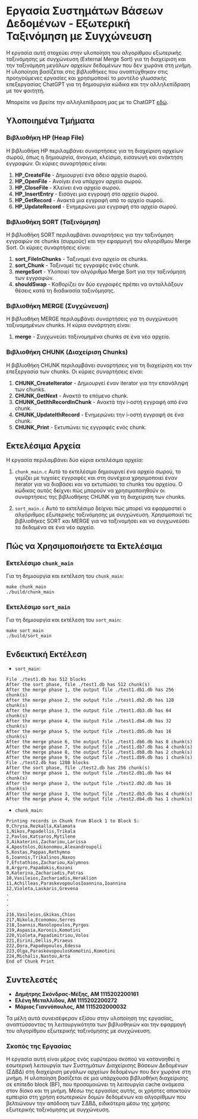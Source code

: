 # Εργασία Συστημάτων Βάσεων Δεδομένων - Εξωτερική Ταξινόμηση με Συγχώνευση

Η εργασία αυτή στοχεύει στην υλοποίηση του αλγορίθμου εξωτερικής ταξινόμησης με συγχώνευση (External Merge Sort) για τη διαχείριση και την ταξινόμηση μεγάλων αρχείων δεδομένων που δεν χωράνε στη μνήμη. Η υλοποίηση βασίζεται στις βιβλιοθήκες που αναπτύχθηκαν στις προηγούμενες εργασίες και χρησιμοποιεί το μοντέλο γλωσσικής επεξεργασίας ChatGPT για τη δημιουργία κώδικα και την αλληλεπίδραση με τον φοιτητή.

Μπορείτε να βρείτε την αλληλεπίδραση μας με το ChatGPT [εδώ](https://chatgpt.com/share/5326e67d-53ca-4031-b6df-17756208a53d).

## Υλοποιημένα Τμήματα
### Βιβλιοθήκη HP (Heap File)
Η βιβλιοθήκη HP περιλαμβάνει συναρτήσεις για τη διαχείριση αρχείων σωρού, όπως η δημιουργία, άνοιγμα, κλείσιμο, εισαγωγή και ανάκτηση εγγραφών. Οι κύριες συναρτήσεις είναι:

1. **HP_CreateFile** - Δημιουργεί ένα άδειο αρχείο σωρού.
2. **HP_OpenFile** - Ανοίγει ένα υπάρχον αρχείο σωρού.
3. **HP_CloseFile** - Κλείνει ένα αρχείο σωρού.
4. **HP_InsertEntry** - Εισάγει μια εγγραφή στο αρχείο σωρού.
5. **HP_GetRecord** - Ανακτά μια εγγραφή από το αρχείο σωρού.
6. **HP_UpdateRecord** - Ενημερώνει μια εγγραφή στο αρχείο σωρού.

### Βιβλιοθήκη SORT (Ταξινόμηση)
Η βιβλιοθήκη SORT περιλαμβάνει συναρτήσεις για την ταξινόμηση εγγραφών σε chunks (συρμούς) και την εφαρμογή του αλγορίθμου Merge Sort. Οι κύριες συναρτήσεις είναι:
1. **sort_FileInChunks** - Ταξινομεί ένα αρχείο σε chunks.
2. **sort_Chunk** - Ταξινομεί τις εγγραφές ενός chunk.
3. **mergeSort** - Υλοποιεί τον αλγόριθμο Merge Sort για την ταξινόμηση των εγγραφών.
4. **shouldSwap** - Καθορίζει αν δύο εγγραφές πρέπει να ανταλλάξουν θέσεις κατά τη διαδικασία ταξινόμησης.

### Βιβλιοθήκη MERGE (Συγχώνευση)
Η βιβλιοθήκη MERGE περιλαμβάνει συναρτήσεις για τη συγχώνευση ταξινομημένων chunks. Η κύρια συνάρτηση είναι:
1. **merge** - Συγχωνεύει ταξινομημένα chunks σε ένα νέο αρχείο.

### Βιβλιοθήκη CHUNK (Διαχείριση Chunks)

Η βιβλιοθήκη CHUNK περιλαμβάνει συναρτήσεις για τη διαχείριση και την επεξεργασία των chunks. Οι κύριες συναρτήσεις είναι:
1. **CHUNK_CreateIterator** - Δημιουργεί έναν iterator για την επανάληψη των chunks.
2. **CHUNK_GetNext** - Ανακτά το επόμενο chunk.
3. **CHUNK_GetIthRecordInChunk** - Ανακτά την i-οστή εγγραφή από ένα chunk.
4. **CHUNK_UpdateIthRecord** - Ενημερώνει την i-οστή εγγραφή σε ένα chunk.
5. **CHUNK_Print** - Εκτυπώνει τις εγγραφές ενός chunk.

## Εκτελέσιμα Αρχεία

Η εργασία περιλαμβάνει δύο κύρια εκτελέσιμα αρχεία:

1. `chunk_main.c`
Αυτό το εκτελέσιμο δημιουργεί ένα αρχείο σωρού, το γεμίζει με τυχαίες εγγραφές και στη συνέχεια χρησιμοποιεί έναν iterator για να διαβάσει και να εκτυπώσει τα chunks του αρχείου. Ο κώδικας αυτός δείχνει πώς μπορούν να χρησιμοποιηθούν οι συναρτήσεις της βιβλιοθήκης CHUNK για τη διαχείριση των chunks.

2. `sort_main.c`
Αυτό το εκτελέσιμο δείχνει πώς μπορεί να εφαρμοστεί ο αλγόριθμος εξωτερικής ταξινόμησης με συγχώνευση. Χρησιμοποιεί τις βιβλιοθήκες SORT και MERGE για να ταξινομήσει και να συγχωνεύσει τα δεδομένα σε ένα νέο αρχείο.

## Πώς να Χρησιμοποιήσετε τα Εκτελέσιμα

### Εκτελέσιμο `chunk_main`
Για τη δημιουργία και εκτέλεση του `chunk_main`:
```console
make chunk_main
./build/chunk_main
```

### Εκτελέσιμο `sort_main`
Για τη δημιουργία και εκτέλεση του `sort_main`:
```console
make sort_main
./build/sort_main
```

## Eνδεικτική Εκτέλεση
- `sort_main`:
```
File ./test1.db has 512 blocks
After the sort phase, file ./test1.db has 512 chunk(s)
After the merge phase 1, the output file ./test1.db1.db has 256 chunk(s)
After the merge phase 2, the output file ./test1.db2.db has 128 chunk(s)
After the merge phase 3, the output file ./test1.db3.db has 64 chunk(s)
After the merge phase 4, the output file ./test1.db4.db has 32 chunk(s)
After the merge phase 5, the output file ./test1.db5.db has 16 chunk(s)
After the merge phase 6, the output file ./test1.db6.db has 8 chunk(s)
After the merge phase 7, the output file ./test1.db7.db has 4 chunk(s)
After the merge phase 8, the output file ./test1.db8.db has 2 chunk(s)
After the merge phase 9, the output file ./test1.db9.db has 1 chunk(s)
File ./test2.db has 1280 blocks
After the sort phase, file ./test2.db has 256 chunk(s)
After the merge phase 1, the output file ./test2.db1.db has 64 chunk(s)
After the merge phase 2, the output file ./test2.db2.db has 16 chunk(s)
After the merge phase 3, the output file ./test2.db3.db has 4 chunk(s)
After the merge phase 4, the output file ./test2.db4.db has 1 chunk(s)
```

- `chunk_main`:
```console
Printing records in Chunk from Block 1 to Block 5:
0,Chrysa,Rezkalla,Kalamata
1,Nikos,Papadellis,Trikala
2,Pavlos,Katsaros,Mytilene
3,Aikaterini,Zachariou,Larissa
4,Apostolos,Oikonomou,Alexandroupoli
5,Kostas,Pappas,Rethymno
6,Ioannis,Trikalinos,Naxos
7,Efstathios,Zachariou,Kalymnos
8,Argyro,Papadakis,Kozani
9,Katerina,Zachariadis,Patras
10,Vasileios,Zachariadis,Heraklion
11,Achilleas,ParaskevopoulosIoannina,Ioannina
12,Violeta,Laskaris,Grevena
.
.
.
.
216,Vasileios,Gkikas,Chios
217,Nikola,Economou,Serres
218,Ioannis,Manolopoulos,Pyrgos
219,Aspasia,Koronis,Komotini
220,Violeta,Papadimitriou,Volos
221,Eirini,Dellis,Piraeus
222,Dora,Papadopoulos,Edessa
223,Olga,ParaskevopoulosKomotini,Komotini
224,Michalis,Nastou,Arta
End of Chunk Print
```

## Συντελεστές
- **Δημήτρης Σκόνδρας-Μέξης, AM 1115202200161**
- **Ελένη Μεταλλίδου, AM 1115202200272**
- **Μάριος Γιαννόπουλος, AM 1115202000032**

Τα μέλη αυτά συνεισέφεραν εξίσου στην υλοποίηση της εργασίας, αναπτύσσοντας τη λειτουργικότητα των βιβλιοθηκών και την εφαρμογή του αλγορίθμου εξωτερικής ταξινόμησης με συγχώνευση.

### Σκοπός της Εργασίας
Η εργασία αυτή είναι μέρος ενός ευρύτερου σκοπού να κατανοηθεί η εσωτερική λειτουργία των Συστημάτων Διαχείρισης Βάσεων Δεδομένων (ΣΔΒΔ) στη διαχείριση μεγάλων αρχείων δεδομένων που δεν χωράνε στη μνήμη. Η υλοποίηση βασίζεται σε μια υπάρχουσα βιβλιοθήκη διαχείρισης σε επίπεδο block (BF), που προσομοιώνει τη λειτουργία cache ανάμεσα στον δίσκο και τη μνήμη. Μέσω της εργασίας αυτής, οι χρήστες αποκτούν εμπειρία στη χρήση εσωτερικών δομών δεδομένων και αλγορίθμων που βελτιώνουν την απόδοση των ΣΔΒΔ, ειδικότερα μέσω της χρήσης εξωτερικής ταξινόμησης με συγχώνευση.